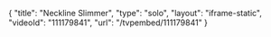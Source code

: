 {
    "title": "Neckline Slimmer",
    "type": "solo",
    "layout": "iframe-static",
    "videoId": "111179841",
    "url": "\/tvpembed\/111179841"
}